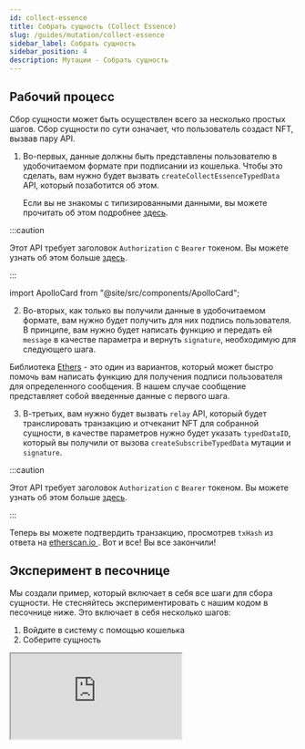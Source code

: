 ```yaml
---
id: collect-essence
title: Собрать сущность (Collect Essence)
slug: /guides/mutation/collect-essence
sidebar_label: Собрать сущность
sidebar_position: 4
description: Мутации - Собрать сущность
---
```


## Рабочий процесс

Сбор сущности может быть осуществлен всего за несколько простых шагов. Сбор сущности по сути означает, что пользователь создаст NFT, вызвав пару API.

1. Во-первых, данные должны быть представлены пользователю в удобочитаемом формате при подписании из кошелька. Чтобы это сделать, вам нужно будет вызвать `createCollectEssenceTypedData` API, который позаботится об этом.

    Если вы не знакомы с типизированными данными, вы можете прочитать об этом подробнее [здесь](https://eips.ethereum.org/EIPS/eip-712).

:::caution

Этот API требует заголовок `Authorization` с `Bearer` токеном. Вы можете узнать об этом больше  [здесь](/guides/authentication/user-login).

:::

import ApolloCard from "@site/src/components/ApolloCard";

<ApolloCard queryName="CreateCollectEssenceTypedData" />

2. Во-вторых, как только вы получили данные в удобочитаемом формате, вам нужно будет получить для них подпись пользователя. В принципе, вам нужно будет написать функцию и передать ей `message` в качестве параметра и вернуть `signature`, необходимую для следующего шага.

Библиотека [Ethers](https://docs.ethers.io/v5/) - это один из вариантов, который может быстро помочь вам написать функцию для получения подписи пользователя для определенного сообщения. В  нашем случае сообщение представляет собой введенные данные с первого шага.

3. В-третьих, вам нужно будет вызвать `relay` API, который будет транслировать транзакцию и отчеканит NFT для собранной сущности, в качестве параметров нужно будет указать `typedDataID`, который вы получили от вызова `createSubscribeTypedData` мутации и `signature`.

:::caution

Этот API требует заголовок `Authorization` с `Bearer` токеном. Вы можете узнать об этом больше  [здесь](/guides/authentication/user-login).

:::

<ApolloCard queryName="relay" />

Теперь вы можете подтвердить транзакцию, просмотрев `txHash` из ответа на [etherscan.io ](http://etherscan.io ). Вот и все! Вы все закончили!

## Эксперимент в песочнице

Мы создали пример, который включает в себя все шаги для сбора сущности. Не стесняйтесь экспериментировать с нашим кодом в песочнице ниже. Это включает в себя несколько шагов:

1. Войдите в систему с помощью кошелька
2. Соберите сущность

<iframe src="https://codesandbox.io/embed/collect-essence-phlqfs?codemirror=1&fontsize=14&hidenavigation=0&theme=dark&runonclick=1&view=split&module=/src/App.tsx"
    title="collect-essence"
    allow="accelerometer; ambient-light-sensor; camera; encrypted-media; geolocation; gyroscope; hid; microphone; midi; payment; usb; vr; xr-spatial-tracking"
    sandbox="allow-forms allow-modals allow-popups allow-presentation allow-same-origin allow-scripts"
></iframe>
